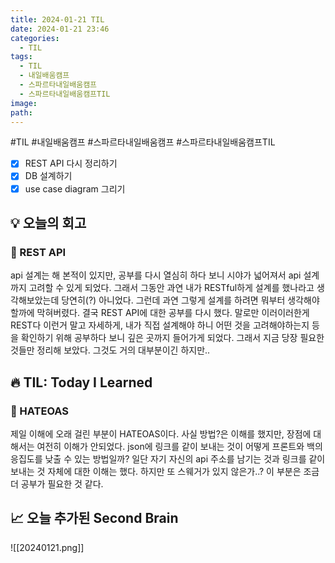 ```yaml
---
title: 2024-01-21 TIL
date: 2024-01-21 23:46
categories:
  - TIL
tags:
  - TIL
  - 내일배움캠프
  - 스파르타내일배움캠프
  - 스파르타내일배움캠프TIL
image: 
path:
---
```

#TIL #내일배움캠프 #스파르타내일배움캠프 #스파르타내일배움캠프TIL 

- [x] REST API 다시 정리하기
- [x] DB 설계하기
- [x] use case diagram 그리기

## 💡 오늘의 회고
### 👀 REST API
api 설계는 해 본적이 있지만, 공부를 다시 열심히 하다 보니 시야가 넓어져서 api 설계까지 고려할 수 있게 되었다. 그래서 그동안 과연 내가 RESTful하게 설계를 했나라고 생각해보았는데 당연히(?) 아니었다. 그런데 과연 그렇게 설계를 하려면 뭐부터 생각해야 할까에 막혀버렸다. 결국 REST API에 대한 공부를 다시 했다. 말로만 이러이러한게 REST다 이런거 말고 자세하게, 내가 직접 설계해야 하니 어떤 것을 고려해야하는지 등을 확인하기 위해 공부하다 보니 깊은 곳까지 들어가게 되었다. 그래서 지금 당장 필요한 것들만 정리해 보았다. 그것도 거의 대부분이긴 하지만..


## 🔥 TIL: Today I Learned
### 👀 HATEOAS
제일 이해에 오래 걸린 부분이 HATEOAS이다. 사실 방법?은 이해를 했지만, 장점에 대해서는 여전히 이해가 안되었다. json에 링크를 같이 보내는 것이 어떻게 프론트와 백의 응집도를 낮출 수 있는 방법일까? 일단 자기 자신의 api 주소를 남기는 것과 링크를 같이 보내는 것 자체에 대한 이해는 했다. 하지만 또 스웨거가 있지 않은가..? 이 부분은 조금 더 공부가 필요한 것 같다.

## 📈 오늘 추가된 Second Brain
![[20240121.png]]